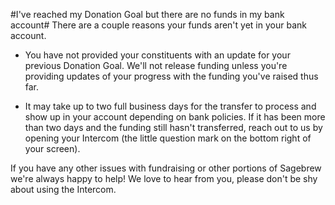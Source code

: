 #I've reached my Donation Goal but there are no funds in my bank account#
There are a couple reasons your funds aren't yet in your
bank account.

- You have not provided your constituents with an update for
your previous Donation Goal. We'll not release funding unless
you're providing updates of your progress with the funding you've
raised thus far.

- It may take up to two full business days for the transfer
to process and show up in your account depending on bank policies. If it has 
been more than two days and the funding still hasn't transferred, 
reach out to us by opening your Intercom (the little question mark 
on the bottom right of your screen).

If you have any other issues with fundraising or other portions of 
Sagebrew we're always happy to help! We love to hear from you, please 
don't be shy about using the Intercom.
